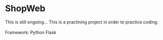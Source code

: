 # ShopWeb
This is still ongoing...
This is a practining project in order to practice coding. <br><br>
Framework: Python Flask <br>

